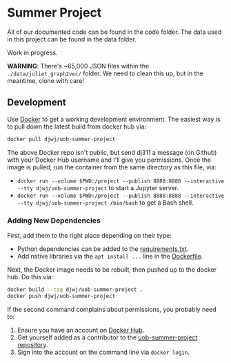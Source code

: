 # Summer Project

All of our documented code can be found in the code folder. The data used in this project can be found in the data folder.

Work in progress.

**WARNING**: There's ~65,000 JSON files within the `./data/juliet_graph2vec/` folder. We need to clean this up, but in the meantime, clone with care!

## Development

Use [Docker](https://www.docker.com/) to get a working development environment. The easiest way is to pull down the latest build from docker hub via:

```sh
docker pull djwj/uob-summer-project
```

The above Docker repo isn't public, but send dj311 a message (on Github) with your Docker Hub username and I'll give you permissions. Once the image is pulled,  run the container from the same directory as this file, via:

  - `docker run --volume $PWD:/project --publish 8888:8888 --interactive --tty djwj/uob-summer-project` to start a Jupyter server.
  - `docker run --volume $PWD:/project --publish 8888:8888 --interactive --tty djwj/uob-summer-project /bin/bash` to get a Bash shell.

### Adding New Dependencies
First, add them to the right place depending on their type:

  - Python dependencies can be added to the [requirements.txt](./requirements.txt).
  - Add native libraries via the `apt install ...` line in the [Dockerfile](./Dockerfile).

Next, the Docker image needs to be rebuilt, then pushed up to the docker hub. Do this via:

```sh
docker build --tag djwj/uob-summer-project .
docker push djwj/uob-summer-project
```

If the second command complains about permissions, you probably need to:

  1. Ensure you have an account on [Docker Hub](https://hub.docker.com).
  2. Get yourself added as a contributor to the [uob-summer-project repository](https://docker.io/djwj/uob-summer-project).
  3.  Sign into the account on the command line via `docker login`.


